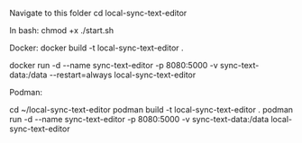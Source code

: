 Navigate to this folder
cd local-sync-text-editor

In bash:
chmod +x ./start.sh

Docker:
docker build -t local-sync-text-editor .

docker run -d --name sync-text-editor -p 8080:5000 -v sync-text-data:/data --restart=always local-sync-text-editor

Podman:

cd ~/local-sync-text-editor
podman build -t local-sync-text-editor .
podman run -d --name sync-text-editor -p 8080:5000 -v sync-text-data:/data local-sync-text-editor